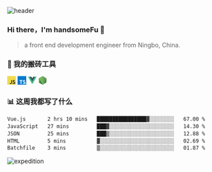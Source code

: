 ![header](https://raw.githubusercontent.com/fzq1998/fzq1998/master/header.png)

### Hi there，I'm handsomeFu 👋

> a front end development engineer from Ningbo, China.

### 🔧 我的搬砖工具
<code><img height="20" src="https://raw.githubusercontent.com/github/explore/80688e429a7d4ef2fca1e82350fe8e3517d3494d/topics/javascript/javascript.png" alt="javascript"></code>
<code><img height="20" src="https://raw.githubusercontent.com/github/explore/80688e429a7d4ef2fca1e82350fe8e3517d3494d/topics/typescript/typescript.png" alt="typescript"></code>
<code><img height="20" src="https://raw.githubusercontent.com/github/explore/80688e429a7d4ef2fca1e82350fe8e3517d3494d/topics/vue/vue.png" alt="vue"></code>
<code><img height="20" src="https://raw.githubusercontent.com/github/explore/80688e429a7d4ef2fca1e82350fe8e3517d3494d/topics/nodejs/nodejs.png" alt="nodejs"></code>



### 📊 这周我都写了什么
<!--START_SECTION:waka-->

```txt
Vue.js       2 hrs 10 mins   ████████████████▓░░░░░░░░   67.00 %
JavaScript   27 mins         ███▓░░░░░░░░░░░░░░░░░░░░░   14.30 %
JSON         25 mins         ███▒░░░░░░░░░░░░░░░░░░░░░   12.88 %
HTML         5 mins          ▓░░░░░░░░░░░░░░░░░░░░░░░░   02.69 %
Batchfile    3 mins          ▒░░░░░░░░░░░░░░░░░░░░░░░░   01.87 %
```

<!--END_SECTION:waka-->


![expedition](https://raw.githubusercontent.com/fzq1998/fzq1998/master/expedition.gif)

